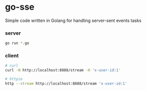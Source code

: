# go-sse

Simple code written in Golang for handling server-sent events tasks

### server

```bash
go run *.go
```

### client

```bash
# curl
curl -N http://localhost:8888/stream -H 'x-user-id:1'

# httpie
http --stream http://localhost:8888/stream 'x-user-id:1'
```
